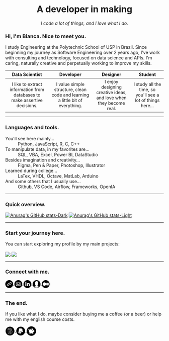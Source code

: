 <h1 align="center">
A developer in making
</h1>

<p align="center">
<em>I code a lot of things, and I love what I do.</em>
</p>

### Hi, I'm Bianca. Nice to meet you.

I study Engineering at the Polytechnic School of USP in Brazil. Since beginning my journey as Software Engineering over 2 years ago, I've work with consulting and technology, focused on data science and APIs. I'm caring, naturally creative and perpetually working to improve my skills.

| Data Scientist | Developer | Designer | Student |
|:---:|:---:|:---:|:---:|
| I like to extract information from databases to make assertive decisions. | I value simple structure, clean code and learning a little bit of everything. | I enjoy designing creative ideas, and love when they become real. | I study all the time, so you'll see a lot of things here... |

***

### Languages and tools.

<dl>
  <dt>You'll see here mainly...</dt>
  <dd>Python, JavaScript, R, C, C++<dd>
  
  <dt>To manipulate data, in my favorites are...</dt>
  <dd>SQL, VBA, Excel, Power BI, DataStudio<dd>
  
  <dt>Besides imagination and creativity...</dt>
  <dd>Figma, Pen & Paper, Photoshop, Illustrator<dd>
  
  <dt>Learned during college...</dt>
  <dd>LaTex, VHDL, Octave, MatLab, Arduino<dd>
  
  <dt>And some others that I usually use...</dt>
  <dd>Github, VS Code, Airflow, Frameworks, OpenIA<dd>
</dl>

***

### Quick overview.

[![Anurag's GitHub stats-Dark](https://github-readme-stats.vercel.app/api?username=biancfranco&show_icons=true&theme=dark#gh-dark-mode-only)](https://github.com/anuraghazra/github-readme-stats#gh-dark-mode-only)
[![Anurag's GitHub stats-Light](https://github-readme-stats.vercel.app/api?username=biancfranco&show_icons=true&theme=default#gh-light-mode-only)](https://github.com/anuraghazra/github-readme-stats#gh-light-mode-only)

***

### Start your journey here.

You can start exploring my profile by my main projects:

<a href="https://github.com/anuraghazra/github-readme-stats">
  <img align="center" src="https://github-readme-stats.vercel.app/api/pin/?username=biancfranco&repo=university_projects" />
</a>
<a href="https://github.com/anuraghazra/convoychat">
  <img align="center" src="https://github-readme-stats.vercel.app/api/pin/?username=biancfranco&repo=sample_api" />
</a>

***

<!--- 
### Writing and publishing.

Sorry, but most of the things I write are still in PT-BR language.

***
--->

### Connect with me.

<a href="/">
  <img align="center" alt="Bianca's Website" width="25px" src="assets/images/website.png" />
</a>

<a href="mailto:bfranco1918@gmail.com">
  <img align="center" alt="Bianca's Email" width="25px" src="assets/images/email.png" />
</a>

<a href="https://www.linkedin.com/in/bianca-vieira-franco/">
  <img align="center" alt="Bianca's LinkedIn" width="25px" src="assets/images/linkedin.png" />
</a>

<a href="/">
  <img align="center" alt="Bianca's CV Resume" width="25px" src="assets/images/cv.png" />
</a>

<a href="/">
  <img align="center" alt="Bianca's Medium" width="25px" src="assets/images/medium.png" />
</a>

***

### The end.

If you like what I do, maybe consider buying me a coffee (or a beer) or help me with my english course costs.

<a href="/">
  <img align="center" alt="Buy me a Coffee" width="30px" src="assets/images/coffee.png" />
</a>

<a href="/">
  <img align="center" alt="Make a Donate" width="30px" src="assets/images/paypal.png" />
</a>

<a href="/">
  <img align="center" alt="Help me with English" width="30px" src="assets/images/money.png" />
</a>
